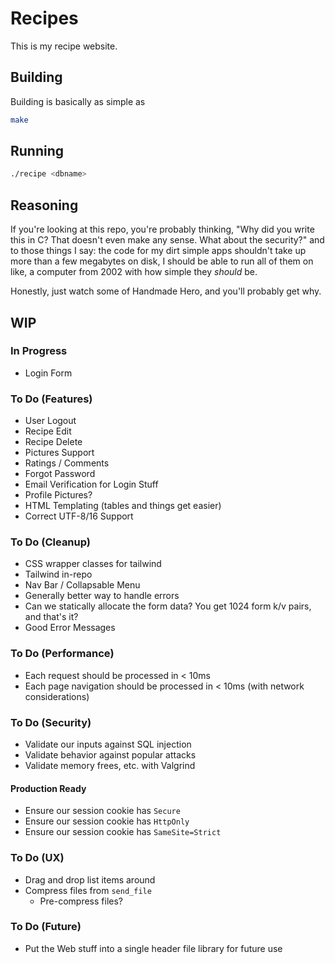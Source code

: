 # Recipes

This is my recipe website.

## Building

Building is basically as simple as

```sh
make
```

## Running

```sh
./recipe <dbname>
```

## Reasoning

If you're looking at this repo, you're probably thinking, "Why did you write this in C? That doesn't
even make any sense. What about the security?" and to those things I say: the code for my dirt
simple apps shouldn't take up more than a few megabytes on disk, I should be able to run all of them
on like, a computer from 2002 with how simple they _should_ be.

Honestly, just watch some of Handmade Hero, and you'll probably get why.

## WIP

### In Progress

* Login Form

### To Do (Features)

* User Logout
* Recipe Edit
* Recipe Delete
* Pictures Support
* Ratings / Comments
* Forgot Password
* Email Verification for Login Stuff
* Profile Pictures?
* HTML Templating (tables and things get easier)
* Correct UTF-8/16 Support

### To Do (Cleanup)

* CSS wrapper classes for tailwind
* Tailwind in-repo
* Nav Bar / Collapsable Menu
* Generally better way to handle errors
* Can we statically allocate the form data? You get 1024 form k/v pairs, and that's it?
* Good Error Messages

### To Do (Performance)

* Each request should be processed in < 10ms
* Each page navigation should be processed in < 10ms (with network considerations)

### To Do (Security)

* Validate our inputs against SQL injection
* Validate behavior against popular attacks
* Validate memory frees, etc. with Valgrind

#### Production Ready

* Ensure our session cookie has `Secure`
* Ensure our session cookie has `HttpOnly`
* Ensure our session cookie has `SameSite=Strict`

### To Do (UX)

* Drag and drop list items around
* Compress files from `send_file`
    * Pre-compress files?

### To Do (Future)

* Put the Web stuff into a single header file library for future use

